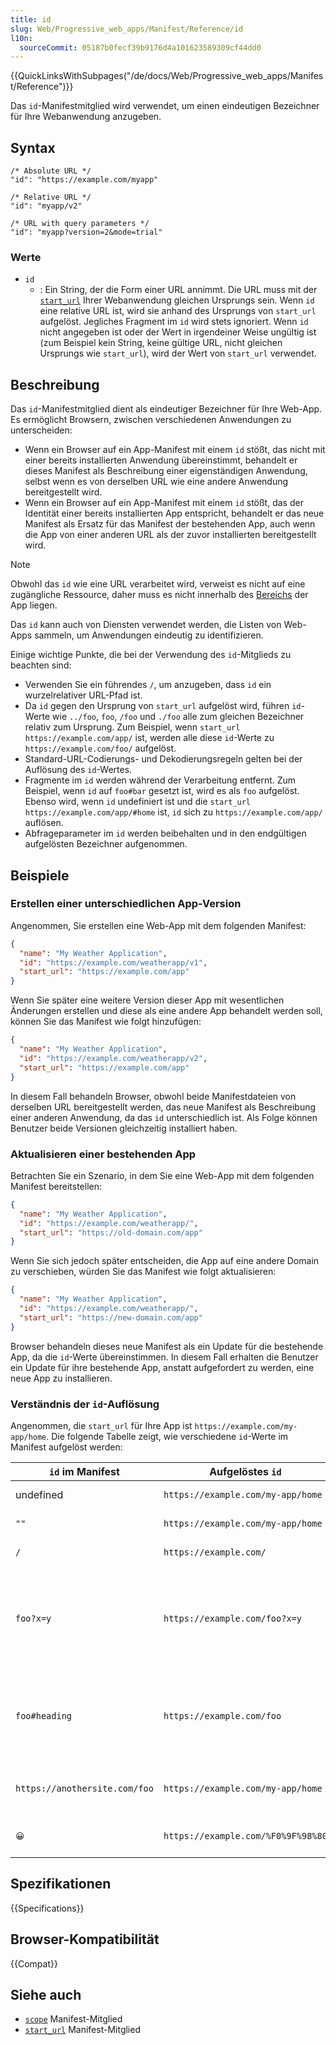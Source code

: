 ```yaml
---
title: id
slug: Web/Progressive_web_apps/Manifest/Reference/id
l10n:
  sourceCommit: 05187b0fecf39b9176d4a101623589309cf44dd0
---
```


{{QuickLinksWithSubpages("/de/docs/Web/Progressive_web_apps/Manifest/Reference")}}

Das `id`-Manifestmitglied wird verwendet, um einen eindeutigen Bezeichner für Ihre Webanwendung anzugeben.

## Syntax

```json-nolint
/* Absolute URL */
"id": "https://example.com/myapp"

/* Relative URL */
"id": "myapp/v2"

/* URL with query parameters */
"id": "myapp?version=2&mode=trial"
```

### Werte

- `id`
  - : Ein String, der die Form einer URL annimmt.
    Die URL muss mit der [`start_url`](/de/docs/Web/Progressive_web_apps/Manifest/Reference/start_url) Ihrer Webanwendung gleichen Ursprungs sein.
    Wenn `id` eine relative URL ist, wird sie anhand des Ursprungs von `start_url` aufgelöst. Jegliches Fragment im `id` wird stets ignoriert.
    Wenn `id` nicht angegeben ist oder der Wert in irgendeiner Weise ungültig ist (zum Beispiel kein String, keine gültige URL, nicht gleichen Ursprungs wie `start_url`), wird der Wert von `start_url` verwendet.

## Beschreibung

Das `id`-Manifestmitglied dient als eindeutiger Bezeichner für Ihre Web-App. Es ermöglicht Browsern, zwischen verschiedenen Anwendungen zu unterscheiden:

- Wenn ein Browser auf ein App-Manifest mit einem `id` stößt, das nicht mit einer bereits installierten Anwendung übereinstimmt, behandelt er dieses Manifest als Beschreibung einer eigenständigen Anwendung, selbst wenn es von derselben URL wie eine andere Anwendung bereitgestellt wird.
- Wenn ein Browser auf ein App-Manifest mit einem `id` stößt, das der Identität einer bereits installierten App entspricht, behandelt er das neue Manifest als Ersatz für das Manifest der bestehenden App, auch wenn die App von einer anderen URL als der zuvor installierten bereitgestellt wird.

> [!NOTE]
> Obwohl das `id` wie eine URL verarbeitet wird, verweist es nicht auf eine zugängliche Ressource, daher muss es nicht innerhalb des [Bereichs](/de/docs/Web/Progressive_web_apps/Manifest/Reference/scope) der App liegen.

Das `id` kann auch von Diensten verwendet werden, die Listen von Web-Apps sammeln, um Anwendungen eindeutig zu identifizieren.

Einige wichtige Punkte, die bei der Verwendung des `id`-Mitglieds zu beachten sind:

- Verwenden Sie ein führendes `/`, um anzugeben, dass `id` ein wurzelrelativer URL-Pfad ist.
- Da `id` gegen den Ursprung von `start_url` aufgelöst wird, führen `id`-Werte wie `../foo`, `foo`, `/foo` und `./foo` alle zum gleichen Bezeichner relativ zum Ursprung. Zum Beispiel, wenn `start_url` `https://example.com/app/` ist, werden alle diese `id`-Werte zu `https://example.com/foo/` aufgelöst.
- Standard-URL-Codierungs- und Dekodierungsregeln gelten bei der Auflösung des `id`-Wertes.
- Fragmente im `id` werden während der Verarbeitung entfernt. Zum Beispiel, wenn `id` auf `foo#bar` gesetzt ist, wird es als `foo` aufgelöst. Ebenso wird, wenn `id` undefiniert ist und die `start_url` `https://example.com/app/#home` ist, `id` sich zu `https://example.com/app/` auflösen.
- Abfrageparameter im `id` werden beibehalten und in den endgültigen aufgelösten Bezeichner aufgenommen.

## Beispiele

### Erstellen einer unterschiedlichen App-Version

Angenommen, Sie erstellen eine Web-App mit dem folgenden Manifest:

```json
{
  "name": "My Weather Application",
  "id": "https://example.com/weatherapp/v1",
  "start_url": "https://example.com/app"
}
```

Wenn Sie später eine weitere Version dieser App mit wesentlichen Änderungen erstellen und diese als eine andere App behandelt werden soll, können Sie das Manifest wie folgt hinzufügen:

```json
{
  "name": "My Weather Application",
  "id": "https://example.com/weatherapp/v2",
  "start_url": "https://example.com/app"
}
```

In diesem Fall behandeln Browser, obwohl beide Manifestdateien von derselben URL bereitgestellt werden, das neue Manifest als Beschreibung einer anderen Anwendung, da das `id` unterschiedlich ist. Als Folge können Benutzer beide Versionen gleichzeitig installiert haben.

### Aktualisieren einer bestehenden App

Betrachten Sie ein Szenario, in dem Sie eine Web-App mit dem folgenden Manifest bereitstellen:

```json
{
  "name": "My Weather Application",
  "id": "https://example.com/weatherapp/",
  "start_url": "https://old-domain.com/app"
}
```

Wenn Sie sich jedoch später entscheiden, die App auf eine andere Domain zu verschieben, würden Sie das Manifest wie folgt aktualisieren:

```json
{
  "name": "My Weather Application",
  "id": "https://example.com/weatherapp/",
  "start_url": "https://new-domain.com/app"
}
```

Browser behandeln dieses neue Manifest als ein Update für die bestehende App, da die `id`-Werte übereinstimmen. In diesem Fall erhalten die Benutzer ein Update für ihre bestehende App, anstatt aufgefordert zu werden, eine neue App zu installieren.

### Verständnis der `id`-Auflösung

Angenommen, die `start_url` für Ihre App ist `https://example.com/my-app/home`. Die folgende Tabelle zeigt, wie verschiedene `id`-Werte im Manifest aufgelöst werden:

| `id` im Manifest              | Aufgelöstes `id`                   | Erklärung                                                                                                 |
| ----------------------------- | ---------------------------------- | --------------------------------------------------------------------------------------------------------- |
| undefined                     | `https://example.com/my-app/home`  | Standardmäßig auf `start_url`                                                                             |
| `""`                          | `https://example.com/my-app/home`  | Leerer String wird zu `start_url`                                                                         |
| `/`                           | `https://example.com/`             | Wurzelrelative URL                                                                                        |
| `foo?x=y`                     | `https://example.com/foo?x=y`      | Relativer Pfad wird gegenüber dem Ursprung von `start_url` aufgelöst, Abfrageparameter werden beibehalten |
| `foo#heading`                 | `https://example.com/foo`          | Relativer Pfad wird gegenüber dem Ursprung von `start_url` aufgelöst, Fragment wird entfernt              |
| `https://anothersite.com/foo` | `https://example.com/my-app/home`  | Cross-Origin-URL nicht erlaubt, fällt auf `start_url` zurück                                              |
| `😀`                          | `https://example.com/%F0%9F%98%80` | Nicht-ASCII-Zeichen im URL kodiert                                                                        |

## Spezifikationen

{{Specifications}}

## Browser-Kompatibilität

{{Compat}}

## Siehe auch

- [`scope`](/de/docs/Web/Progressive_web_apps/Manifest/Reference/scope) Manifest-Mitglied
- [`start_url`](/de/docs/Web/Progressive_web_apps/Manifest/Reference/start_url) Manifest-Mitglied
